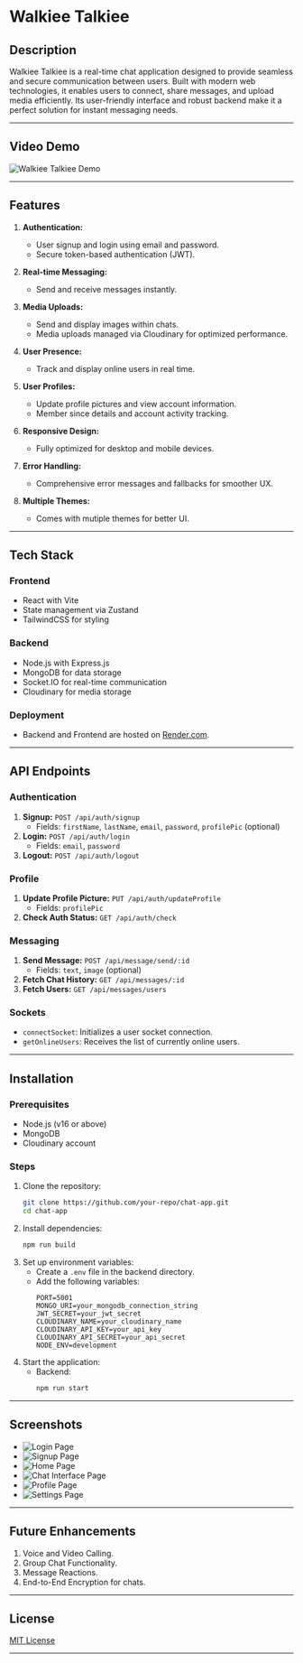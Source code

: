 # Walkiee Talkiee

## Description
Walkiee Talkiee is a real-time chat application designed to provide seamless and secure communication between users. Built with modern web technologies, it enables users to connect, share messages, and upload media efficiently. Its user-friendly interface and robust backend make it a perfect solution for instant messaging needs.

---

## Video Demo
![Walkiee Talkiee Demo](https://www.loom.com/share/3c13744f0abf4b298de1a6ef098ac765?sid=36fc896b-37aa-4827-bce2-db7ed04bf103)

---

## Features
1. **Authentication:**
   - User signup and login using email and password.
   - Secure token-based authentication (JWT).

2. **Real-time Messaging:**
   - Send and receive messages instantly.

3. **Media Uploads:**
   - Send and display images within chats.
   - Media uploads managed via Cloudinary for optimized performance.

4. **User Presence:**
   - Track and display online users in real time.

5. **User Profiles:**
   - Update profile pictures and view account information.
   - Member since details and account activity tracking.

6. **Responsive Design:**
   - Fully optimized for desktop and mobile devices.

7. **Error Handling:**
   - Comprehensive error messages and fallbacks for smoother UX.

8. **Multiple Themes:**
   - Comes with mutiple themes for better UI.

---

## Tech Stack
### Frontend
- React with Vite
- State management via Zustand
- TailwindCSS for styling

### Backend
- Node.js with Express.js
- MongoDB for data storage
- Socket.IO for real-time communication
- Cloudinary for media storage

### Deployment
- Backend and Frontend are hosted on [Render.com](https:://render.com).

---

## API Endpoints
### Authentication
1. **Signup:** `POST /api/auth/signup`
   - Fields: `firstName`, `lastName`, `email`, `password`, `profilePic` (optional)
2. **Login:** `POST /api/auth/login`
   - Fields: `email`, `password`
3. **Logout:** `POST /api/auth/logout`

### Profile
1. **Update Profile Picture:** `PUT /api/auth/updateProfile`
   - Fields: `profilePic`
2. **Check Auth Status:** `GET /api/auth/check`

### Messaging
1. **Send Message:** `POST /api/message/send/:id`
   - Fields: `text`, `image` (optional)
2. **Fetch Chat History:** `GET /api/messages/:id`
3. **Fetch Users:** `GET /api/messages/users`

### Sockets
- `connectSocket`: Initializes a user socket connection.
- `getOnlineUsers`: Receives the list of currently online users.

---

## Installation
### Prerequisites
- Node.js (v16 or above)
- MongoDB
- Cloudinary account

### Steps
1. Clone the repository:
   ```bash
   git clone https://github.com/your-repo/chat-app.git
   cd chat-app
   ```
2. Install dependencies:
   ```bash
   npm run build
   ```
3. Set up environment variables:
   - Create a `.env` file in the backend directory.
   - Add the following variables:
     ```env
     PORT=5001
     MONGO_URI=your_mongodb_connection_string
     JWT_SECRET=your_jwt_secret
     CLOUDINARY_NAME=your_cloudinary_name
     CLOUDINARY_API_KEY=your_api_key
     CLOUDINARY_API_SECRET=your_api_secret
     NODE_ENV=development
     ```
4. Start the application:
   - Backend:
     ```bash
     npm run start
     ```
---

## Screenshots
- ![Login Page](Screenshots/Login_Page.png "Login Page")
- ![Signup Page](Screenshots/Signup_Page.png "Signup Page")
- ![Home Page](Screenshots/Home_Page.png "Home Page")
- ![Chat Interface Page](Screenshots/Chat_Interface.png "Chat Interface Page")
- ![Profile Page](Screenshots/Profile_Page.png "Profile Page")
- ![Settings Page](Screenshots/Settings_Page.png "Settings Page")

---

## Future Enhancements
1. Voice and Video Calling.
2. Group Chat Functionality.
3. Message Reactions.
4. End-to-End Encryption for chats.

---

## License
[MIT License](LICENSE)

---